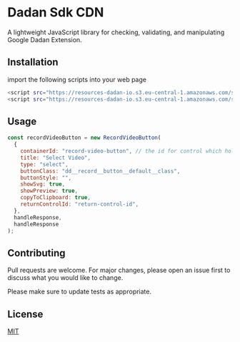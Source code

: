 # Dadan Sdk CDN

A lightweight JavaScript library for checking, validating, and manipulating Google Dadan Extension.

## Installation

import the following scripts into your web page

```bash
<script src="https://resources-dadan-io.s3.eu-central-1.amazonaws.com/sdk/dadan-extension-core.js"></script>
<script src="https://resources-dadan-io.s3.eu-central-1.amazonaws.com/sdk/dadan-extension-cdn.js"></script>
```

## Usage

```javascript
const recordVideoButton = new RecordVideoButton(
  {
    containerId: "record-video-button", // the id for control which holds button ....ex : <div id="record-video-button"></div>
    title: "Select Video",
    type: "select",
    buttonClass: "dd__record__button__default__class",
    buttonStyle: "",
    showSvg: true,
    showPreview: true,
    copyToClipboard: true,
    returnControlId: "return-control-id",
  },
  handleResponse,
  handleResponse
);
```

## Contributing

Pull requests are welcome. For major changes, please open an issue first to discuss what you would like to change.

Please make sure to update tests as appropriate.

## License

[MIT](https://choosealicense.com/licenses/mit/)
